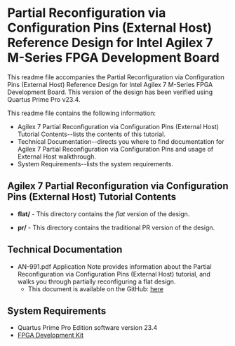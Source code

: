 # Partial Reconfiguration via Configuration Pins (External Host) Reference Design for Intel Agilex 7 M-Series FPGA Development Board

This readme file accompanies the Partial Reconfiguration via Configuration Pins (External Host) Reference Design for Intel Agilex 7 M-Series FPGA Development Board. This version of the design has been verified using Quartus Prime Pro v23.4.

This readme file contains the following information:

*  Agilex 7 Partial Reconfiguration via Configuration Pins (External Host) Tutorial Contents--lists the contents of this tutorial.
*  Technical Documentation--directs you where to find documentation for Agilex 7 Partial Reconfiguration via Configuration Pins and usage of External Host walkthrough.
*  System Requirements--lists the system requirements.

## Agilex 7 Partial Reconfiguration via Configuration Pins (External Host) Tutorial Contents

*  **flat/** - This directory contains the *flat* version of the design.

*  **pr/** - This directory contains the traditional PR version of the design.

## Technical Documentation

*  AN-991.pdf Application Note provides information about the Partial Reconfiguration via Configuration Pins (External Host) tutorial, and walks you through partially reconfiguring a flat design.
   *  This document is available on the GitHub: [here](AN-991.pdf)

## System Requirements

*  Quartus Prime Pro Edition software version 23.4
*  [FPGA Development Kit](https://www.intel.com/content/www/us/en/products/details/fpga/development-kits/agilex.html)

